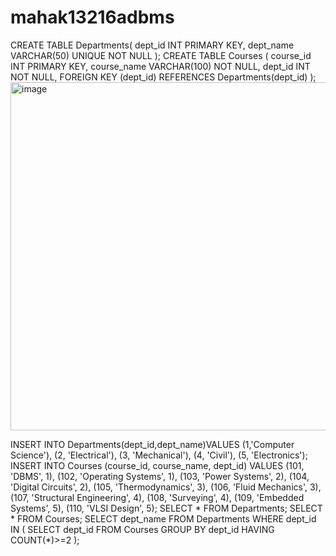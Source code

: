 # mahak13216adbms
CREATE TABLE Departments(
    dept_id INT PRIMARY KEY,
    dept_name VARCHAR(50) UNIQUE NOT NULL
);
CREATE TABLE Courses (
   course_id INT PRIMARY KEY,
   course_name VARCHAR(100) NOT NULL,
   dept_id INT NOT NULL,
   FOREIGN KEY (dept_id) REFERENCES Departments(dept_id)
);
<img width="1254" height="557" alt="image" src="https://github.com/user-attachments/assets/685f7751-02df-487e-9b99-146451b48521" />



INSERT INTO Departments(dept_id,dept_name)VALUES
(1,'Computer Science'),
(2, 'Electrical'),
(3, 'Mechanical'),
(4, 'Civil'),
(5, 'Electronics');
INSERT INTO Courses (course_id, course_name, dept_id) VALUES
(101, 'DBMS', 1),
(102, 'Operating Systems', 1),
(103, 'Power Systems', 2),
(104, 'Digital Circuits', 2),
(105, 'Thermodynamics', 3),
(106, 'Fluid Mechanics', 3),
(107, 'Structural Engineering', 4),
(108, 'Surveying', 4),
(109, 'Embedded Systems', 5),
(110, 'VLSI Design', 5);
SELECT * FROM Departments;
SELECT * FROM  Courses;
SELECT dept_name
FROM Departments
WHERE dept_id IN (
    SELECT dept_id
    FROM Courses
    GROUP BY dept_id
    HAVING COUNT(*)>=2
);
